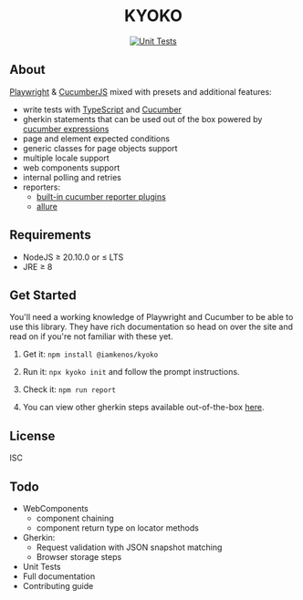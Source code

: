 <!-- markdownlint-disable MD033 -->
<h1 align="center">KYOKO</h1>

<!-- TODO: CHANGE THIS -->
<p align="center">
  <a href="https://github.com/iamkenos/hornet/actions/workflows/unit-tests.yml">
      <img alt="Unit Tests" src="https://github.com/iamkenos/hornet/actions/workflows/unit-tests.yml/badge.svg">
  </a>
</p>

## About

[Playwright](https://playwright.dev/) & [CucumberJS](https://cucumber.io/docs/installation/javascript/) mixed with presets and additional features:

- write tests with [TypeScript](https://www.typescriptlang.org/docs/handbook/modules.html) and [Cucumber](https://cucumber.io/docs/guides/overview/)
- gherkin statements that can be used out of the box powered by [cucumber expressions](https://github.com/cucumber/cucumber-expressions)
- page and element expected conditions
- generic classes for page objects support
- multiple locale support
- web components support
- internal polling and retries
- reporters:
  - [built-in cucumber reporter plugins](https://cucumber.io/docs/cucumber/reporting/?sbsearch=reporting&lang=javascript)
  - [allure](https://allurereport.org/docs/cucumberjs/)

## Requirements

- NodeJS ≥ 20.10.0 or ≤ LTS
- JRE ≥ 8

## Get Started

You'll need a working knowledge of Playwright and Cucumber to be able to use this library. They have rich documentation so head on over the site and read on if you're not familiar with these yet.

1. Get it: `npm install @iamkenos/kyoko`

2. Run it: `npx kyoko init` and follow the prompt instructions.

3. Check it: `npm run report`

4. You can view other gherkin steps available out-of-the-box [here](./demo/test/features).

## License

ISC

## Todo

- WebComponents
  - component chaining
  - component return type on locator methods
- Gherkin:
  - Request validation with JSON snapshot matching
  - Browser storage steps
- Unit Tests
- Full documentation
- Contributing guide
